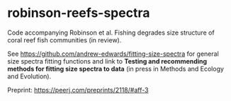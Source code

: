 # robinson-reefs-spectra
Code accompanying Robinson et al. Fishing degrades size structure of coral reef fish communities (in review).


See https://github.com/andrew-edwards/fitting-size-spectra  for general size spectra fitting functions and link to **Testing and recommending methods for fitting size spectra to data** (in press in Methods and Ecology and Evolution).

Preprint: https://peerj.com/preprints/2118/#aff-3

